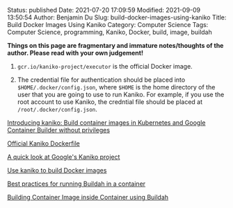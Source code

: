 Status: published
Date: 2021-07-20 17:09:59
Modified: 2021-09-09 13:50:54
Author: Benjamin Du
Slug: build-docker-images-using-kaniko
Title: Build Docker Images Using Kaniko
Category: Computer Science
Tags: Computer Science, programming, Kaniko, Docker, build, image, buildah

**Things on this page are fragmentary and immature notes/thoughts of the author. Please read with your own judgement!**


1. `gcr.io/kaniko-project/executor` 
    is the official Docker image.

2. The credential file for authentication should be placed into `$HOME/.docker/config.json`,
    where `$HOME` is the home directory of the user that you are going to use to run Kaniko.
    For example, 
    if you use the root account to use Kaniko,
    the credntial file should be placed at `/root/.docker/config.json`.

[Introducing kaniko: Build container images in Kubernetes and Google Container Builder without privileges](https://cloud.google.com/blog/products/containers-kubernetes/introducing-kaniko-build-container-images-in-kubernetes-and-google-container-builder-even-without-root-access)

[Official Kaniko Dockerfile](https://github.com/GoogleContainerTools/kaniko/blob/master/deploy/Dockerfile)

[A quick look at Google's Kaniko project](https://blog.alexellis.io/quick-look-at-google-kaniko/)

[Use kaniko to build Docker images](https://docs.gitlab.com/ee/ci/docker/using_kaniko.html)

[Best practices for running Buildah in a container](https://developers.redhat.com/blog/2019/08/14/best-practices-for-running-buildah-in-a-container)

[Building Container Image inside Container using Buildah](https://insujang.github.io/2020-11-09/building-container-image-inside-container-using-buildah/)
